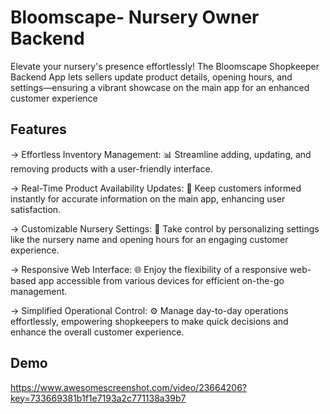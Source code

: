 
# Bloomscape- Nursery Owner Backend

Elevate your nursery's presence effortlessly! The Bloomscape Shopkeeper Backend App lets sellers update product details, opening hours, and settings—ensuring a vibrant showcase on the main app for an enhanced customer experience


## Features

-> Effortless Inventory Management: 📊 Streamline adding, updating, and removing products with a user-friendly interface.

-> Real-Time Product Availability Updates: 🔄 Keep customers informed instantly for accurate information on the main app, enhancing user satisfaction.

-> Customizable Nursery Settings: 🏡 Take control by personalizing settings like the nursery name and opening hours for an engaging customer experience.

-> Responsive Web Interface: 🌐 Enjoy the flexibility of a responsive web-based app accessible from various devices for efficient on-the-go management.

-> Simplified Operational Control: ⚙️ Manage day-to-day operations effortlessly, empowering shopkeepers to make quick decisions and enhance the overall customer experience.

## Demo

https://www.awesomescreenshot.com/video/23664206?key=733669381b1f1e7193a2c771138a39b7
